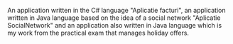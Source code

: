 An application written in the C# language "Aplicatie facturi", an application written in Java language based on the idea of a social network "Aplicatie SocialNetwork" and an application also written in Java language which is my work from the practical exam that manages holiday offers.
